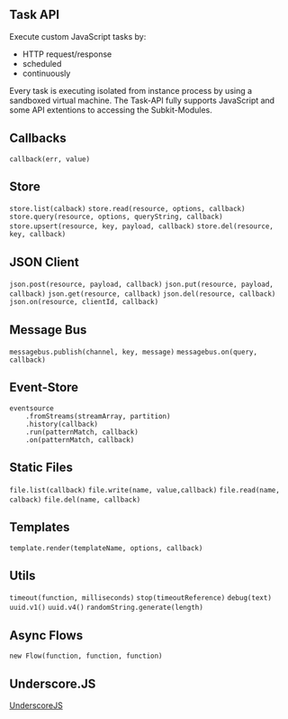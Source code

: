 Task API
---

Execute custom JavaScript tasks by:  

* HTTP request/response
* scheduled 
* continuously

Every task is executing isolated from instance process by using a sandboxed virtual machine. The Task-API fully supports JavaScript and some API extentions to accessing the Subkit-Modules.

Callbacks
--
```callback(err, value)```

Store
--
```store.list(calback)```
```store.read(resource, options, callback)```
```store.query(resource, options, queryString, callback)```
```store.upsert(resource, key, payload, callback)```
```store.del(resource, key, callback)```

JSON Client
--
```json.post(resource, payload, callback)```
```json.put(resource, payload, callback)```
```json.get(resource, callback)```
```json.del(resource, callback)```
```json.on(resource, clientId, callback)```

Message Bus
--
```messagebus.publish(channel, key, message)```
```messagebus.on(query, callback)```

Event-Store
--
```
eventsource
	.fromStreams(streamArray, partition)
	.history(callback)
	.run(patternMatch, callback)
	.on(patternMatch, callback)
```

Static Files
--
```file.list(callback)```
```file.write(name, value,callback)```
```file.read(name, calback)```
```file.del(name, callback)```

Templates
--
```template.render(templateName, options, callback)```

Utils
--
```timeout(function, milliseconds)```
```stop(timeoutReference)```
```debug(text)```
```uuid.v1()```
```uuid.v4()```
```randomString.generate(length)```

Async Flows
--
```
new Flow(function, function, function)
```

Underscore.JS
-- 
[UnderscoreJS](http://underscorejs.org)
